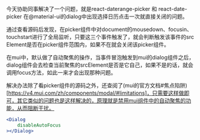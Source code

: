 
今天协助同事解决了一个问题，就是react-daterange-picker 和 react-date-picker 在@material-ui的dialog中出现选择日历点击一次就直接关闭的问题。

通过查看源码后发现，在picker组件中对document的mousedown、focusin、touchstart进行了全局监听，只要这三个事件触发了，就会判断触发该事件的src Element是否在picker组件范围内，如果不在就会关闭该picker组件。

在mui中，默认做了自动聚焦的操作，当事件冒泡触发到mui的dialog组件之后，dialog组件会去检查当前聚焦的srcElement是否是它自己，如果不是的话，就会调用focus方法，如此一来才会出现那种问题。

解决办法除了看picker组件的源码之外，还查阅了(mui的官方文档#焦点陷阱)[https://v4.mui.com/zh/components/modal/#limitations]，只需要这样做即可，其它类似的问题也是这样解决的，原理就是禁用mui组件中的自动聚焦的功能，从而阻断干扰。

```jsx
<Dialog
    disableAutoFocus
></Dialog>
```